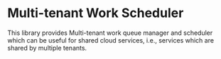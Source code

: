 # Multi-tenant Work Scheduler

This library provides Multi-tenant work queue manager and scheduler which can be useful for shared cloud services, i.e., services which are shared by multiple tenants.


